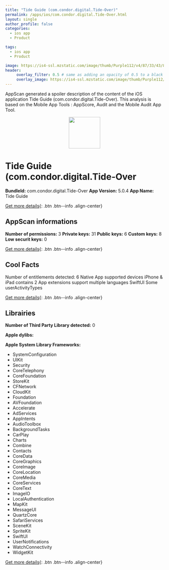 ```yaml
---
title: "Tide Guide (com.condor.digital.Tide-Over)"
permalink: /apps/ios/com.condor.digital.Tide-Over.html
layout: single
author_profile: false
categories: 
  - ios app 
  - Product 

tags: 
  - ios app 
  - Product 

image: https://is4-ssl.mzstatic.com/image/thumb/Purple112/v4/87/33/43/873343f9-89f2-e0f2-7121-441336b92a07/AppIcon-0-1x_U007emarketing-0-7-0-sRGB-85-220.png/512x512bb.jpg
header: 
     overlay_filter: 0.5 # same as adding an opacity of 0.5 to a black background
     overlay_image: https://is4-ssl.mzstatic.com/image/thumb/Purple112/v4/87/33/43/873343f9-89f2-e0f2-7121-441336b92a07/AppIcon-0-1x_U007emarketing-0-7-0-sRGB-85-220.png/512x512bb.jpg
---
```

AppScan generated a spoiler description of the content of the iOS application Tide Guide (com.condor.digital.Tide-Over). This analysis is based on the Mobile App Tools : AppScore, Audit and the Mobile Audit App Tool.

  
  
<div style="text-align: center;"><img src="https://is4-ssl.mzstatic.com/image/thumb/Purple112/v4/87/33/43/873343f9-89f2-e0f2-7121-441336b92a07/AppIcon-0-1x_U007emarketing-0-7-0-sRGB-85-220.png/512x512bb.jpg" width="100" height="100"></div>  
  
# Tide Guide (com.condor.digital.Tide-Over

**BundleId:** com.condor.digital.Tide-Over
**App Version:** 5.0.4
**App Name:** Tide Guide


[Get more details](/pricing.html){: .btn .btn--info .align-center}  
  
## AppScan informations 

**Number of permissions:** 3
**Private keys:** 31
**Public keys:** 6
**Custom keys:** 8
**Low securit keys:** 0
  
[Get more details](/pricing.html){: .btn .btn--info .align-center}

## Cool Facts

Number of entitlements detected: 6
Native App
supported devices iPhone & iPad
contains 2 App extensions
support multiple languages
SwiftUI
Some userActivityTypes
  
[Get more details](/pricing.html){: .btn .btn--info .align-center}

## Librairies 
**Number of Third Party Library detected:** 0

**Apple dylibs:**


**Apple System Library Frameworks:**
- SystemConfiguration
- UIKit
- Security
- CoreTelephony
- CoreFoundation
- StoreKit
- CFNetwork
- CloudKit
- Foundation
- AVFoundation
- Accelerate
- AdServices
- AppIntents
- AudioToolbox
- BackgroundTasks
- CarPlay
- Charts
- Combine
- Contacts
- CoreData
- CoreGraphics
- CoreImage
- CoreLocation
- CoreMedia
- CoreServices
- CoreText
- ImageIO
- LocalAuthentication
- MapKit
- MessageUI
- QuartzCore
- SafariServices
- SceneKit
- SpriteKit
- SwiftUI
- UserNotifications
- WatchConnectivity
- WidgetKit


  
[Get more details](/pricing.html){: .btn .btn--info .align-center}

